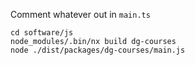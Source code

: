 Comment whatever out in `main.ts`

```shell
cd software/js
node_modules/.bin/nx build dg-courses
node ./dist/packages/dg-courses/main.js
```
